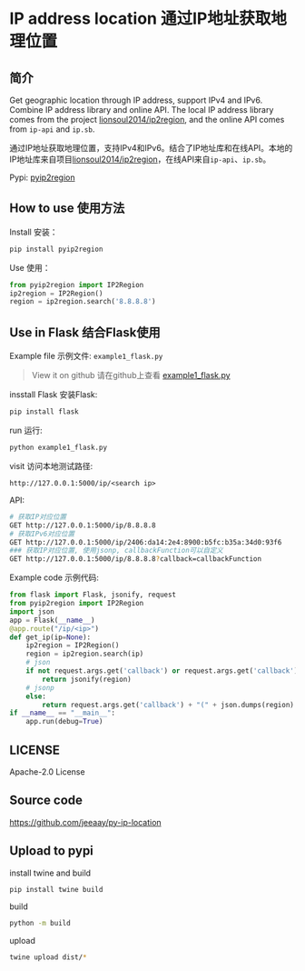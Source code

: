 # IP address location 通过IP地址获取地理位置

## 简介

Get geographic location through IP address, support IPv4 and IPv6. Combine IP address library and online API. The local IP address library comes from the project [lionsoul2014/ip2region](https://github.com/lionsoul2014/ip2region), and the online API comes from `ip-api` and `ip.sb`.

通过IP地址获取地理位置，支持IPv4和IPv6。结合了IP地址库和在线API。本地的IP地址库来自项目[lionsoul2014/ip2region](https://github.com/lionsoul2014/ip2region)，在线API来自`ip-api`、`ip.sb`。

Pypi: [pyip2region](https://pypi.org/project/pyip2region/)

## How to use 使用方法

Install 安装：

```bash
pip install pyip2region
```

Use 使用：

```python
from pyip2region import IP2Region
ip2region = IP2Region()
region = ip2region.search('8.8.8.8')
```

## Use in Flask 结合Flask使用

Example file 示例文件:   `example1_flask.py`

> View it on github 请在github上查看
> [example1_flask.py](https://github.com/jeeaay/py-ip-location/blob/main/example1_flask.py)

insstall Flask 安装Flask:

```bash
pip install flask
```

run 运行:
```bash
python example1_flask.py
```

visit 访问本地测试路径:
```
http://127.0.0.1:5000/ip/<search ip>
```

API:
```bash
# 获取IP对应位置
GET http://127.0.0.1:5000/ip/8.8.8.8
# 获取IPv6对应位置
GET http://127.0.0.1:5000/ip/2406:da14:2e4:8900:b5fc:b35a:34d0:93f6
### 获取IP对应位置, 使用jsonp, callbackFunction可以自定义
GET http://127.0.0.1:5000/ip/8.8.8.8?callback=callbackFunction
```

Example code 示例代码:

```python
from flask import Flask, jsonify, request
from pyip2region import IP2Region
import json
app = Flask(__name__)
@app.route("/ip/<ip>")
def get_ip(ip=None):
    ip2region = IP2Region()
    region = ip2region.search(ip)
    # json
    if not request.args.get('callback') or request.args.get('callback').strip() == '':
        return jsonify(region)
    # jsonp
    else:
        return request.args.get('callback') + "(" + json.dumps(region) + ")"
if __name__ == "__main__":
    app.run(debug=True)
```

## LICENSE

Apache-2.0 License

## Source code

https://github.com/jeeaay/py-ip-location

## Upload to pypi

install twine and build

```bash
pip install twine build
```

build

```bash
python -m build
```

upload

```bash
twine upload dist/*
```